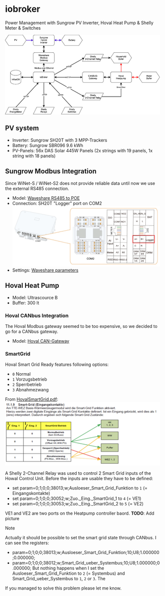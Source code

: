 # iobroker
Power Management with Sungrow PV Inverter, Hoval Heat Pump &amp; Shelly Meter &amp; Switches

![ioBroker Overview](img/iobroker_overview.drawio.png)

## PV system
  - Inverter: Sungrow SH20T with 3 MPP-Trackers
  - Battery: Sungrow SBR096 9.6 kWh
  - PV-Panels: 56x DAS Solar 445W Panels (2x strings with 19 panels, 1x string with 18 panels)

## Sungrow Modbus Integration
Since WiNet-S / WiNet-S2 does not provide reliable data until now we use the external RS485 connection.

- Model: [Waveshare RS485 to POE](https://www.waveshare.com/wiki/RS485_TO_POE_ETH_(B))
- Connection: SH20T "Logger" port on COM2 ![sungrow_com2_logger.png](img/sungrow_com2_logger.png)
- Settings: [Waveshare parameters](Waveshare-Modbus/parameters.md)

## Hoval Heat Pump
  - Model: Ultrascource B
  - Buffer: 300 lt

### Hoval CANbus Integration
The Hoval Modbus gateway seemed to be too expensive, so we decided to go for a CANbus gateway.
- Model: [Hoval CAN-Gateway](https://github.com/wladwnt/CAN-Gateway)

### SmartGrid
Hoval Smart Grid Ready features following options:
  - `0` Normal
  - `1` Vorzugsbetrieb
  - `2` Sperrbetrieb
  - `3` Abnahmezwang

From [HovalSmartGrid.pdf](img/HovalSmartGrid.pdf):
![HovalSmartGridContacts](img/HovalSmartGridContacts.png)

A Shelly 2-Channel Relay was used to control 2 Smart Grid inputs of the Howal Control Unit. Before the inputs are usable they have to be defined:
  - set param=0;1;0;0;38013;w;Ausloeser_Smart_Grid_Funktion to `1` (= Eingangskontakte)
  - set param=0;1;0;0;30052;w;Zuo._Eing._SmartGrid_1 to `4` (= VE1)
  - set param=0;1;0;0;30053;w;Zuo._Eing._SmartGrid_2 to `5` (= VE2)

VE1 and VE2 are two ports on the Heatpump controller baord. **TODO**: Add picture 

> [!NOTE] 
> Actually it should be possible to set the smart grid state through CANbus. I can see the registers:
>  - param=0;1;0;0;38013;w;Ausloeser_Smart_Grid_Funktion;10;U8;1.000000;0.000000;
>  - param=0;1;0;0;38012;w;Smart_Grid_ueber_Systembus;10;U8;1.000000;0.000000;
> But nothing happens when I set the Ausloeser_Smart_Grid_Funktion to `2` (= Systembus) and Smart_Grid_ueber_Systembus to `1`, `2` or `3`. The  
>
> If you managed to solve this problem please let me know.
